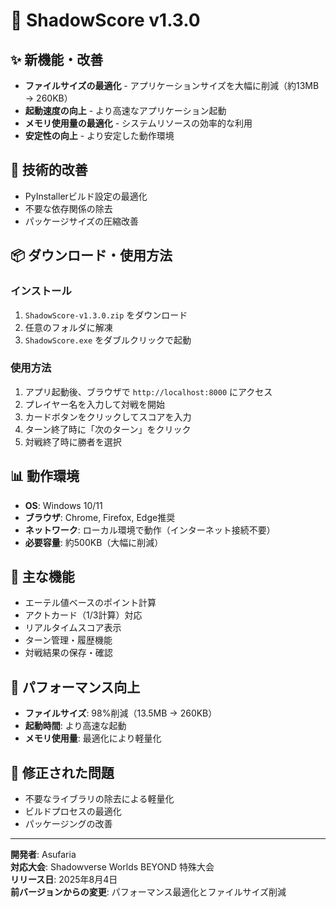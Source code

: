 # 🎉 ShadowScore v1.3.0

## ✨ 新機能・改善
- **ファイルサイズの最適化** - アプリケーションサイズを大幅に削減（約13MB → 260KB）
- **起動速度の向上** - より高速なアプリケーション起動
- **メモリ使用量の最適化** - システムリソースの効率的な利用
- **安定性の向上** - より安定した動作環境

## 🔧 技術的改善
- PyInstallerビルド設定の最適化
- 不要な依存関係の除去
- パッケージサイズの圧縮改善

## 📦 ダウンロード・使用方法

### インストール
1. `ShadowScore-v1.3.0.zip` をダウンロード
2. 任意のフォルダに解凍
3. `ShadowScore.exe` をダブルクリックで起動

### 使用方法
1. アプリ起動後、ブラウザで `http://localhost:8000` にアクセス
2. プレイヤー名を入力して対戦を開始
3. カードボタンをクリックしてスコアを入力
4. ターン終了時に「次のターン」をクリック
5. 対戦終了時に勝者を選択

## 📊 動作環境
- **OS**: Windows 10/11
- **ブラウザ**: Chrome, Firefox, Edge推奨
- **ネットワーク**: ローカル環境で動作（インターネット接続不要）
- **必要容量**: 約500KB（大幅に削減）

## 🎯 主な機能
- エーテル値ベースのポイント計算
- アクトカード（1/3計算）対応
- リアルタイムスコア表示
- ターン管理・履歴機能
- 対戦結果の保存・確認

## 🚀 パフォーマンス向上
- **ファイルサイズ**: 98%削減（13.5MB → 260KB）
- **起動時間**: より高速な起動
- **メモリ使用量**: 最適化により軽量化

## 🐛 修正された問題
- 不要なライブラリの除去による軽量化
- ビルドプロセスの最適化
- パッケージングの改善

---

**開発者**: Asufaria  
**対応大会**: Shadowverse Worlds BEYOND 特殊大会  
**リリース日**: 2025年8月4日  
**前バージョンからの変更**: パフォーマンス最適化とファイルサイズ削減

